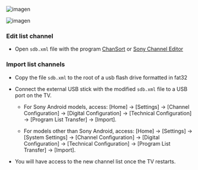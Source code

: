 ![imagen](https://github.com/user-attachments/assets/2643379f-6bd5-4af1-90b3-b15f042a368c)

![imagen](https://github.com/user-attachments/assets/276b8531-00aa-49e6-ab41-9881b058c828)


### Edit list channel
- Open `sdb.xml` file with the program [ChanSort](https://github.com/PredatH0r/ChanSort) or [Sony Channel Editor](https://www.sony.es/electronics/support/articles/00200061)

### Import list channels
- Copy the file `sdb.xml` to the root of a usb flash drive formatted in fat32

- Connect the external USB stick with the modified `sdb.xml` file to a USB port on the TV.
  - For Sony Android models, access:
    [Home] → [Settings] → [Channel Configuration] → [Digital Configuration] → [Technical Configuration] → [Program List Transfer] → [Import].

  - For models other than Sony Android, access:
    [Home] → [Settings] → [System Settings] → [Channel Configuration] → [Digital Configuration] → [Technical Configuration] → [Program List Transfer] → [Import].
- You will have access to the new channel list once the TV restarts.
